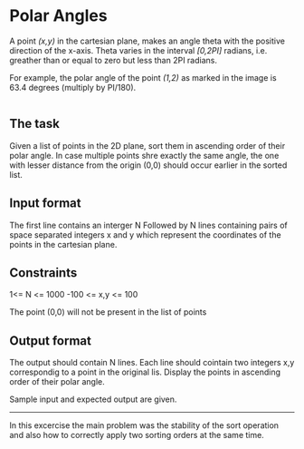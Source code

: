 # Polar Angles

A point *(x,y)* in the cartesian plane, makes an angle theta with the positive
direction of the x-axis. Theta varies in the interval *[0,2PI]* radians, i.e.
greather than or equal to zero but less than 2PI radians.

For example, the polar angle of the point *(1,2)* as marked in the image
is 63.4 degrees (multiply by PI/180).

![]()


## The task

Given a list of points in the 2D plane, sort them in ascending order of
their polar angle. In case multiple points shre exactly the same angle,
the one with lesser distance from the origin (0,0) should occur earlier
in the sorted list.

## Input format
The first line contains an interger N
Followed by N lines containing pairs of space separated integers x and y
which represent the coordinates of the points in the cartesian plane.

## Constraints

1<= N <= 1000
-100 <= x,y <= 100

The point (0,0) will not be present in the list of points

## Output format
The output should contain N lines. Each line should cointain two
integers x,y correspondig to a point in the original lis. Display
the points in ascending order of their polar angle.

Sample input and expected output are given.


---
In this excercise the main problem was the stability of the sort operation and also
how to correctly apply two sorting orders at the same time. 
